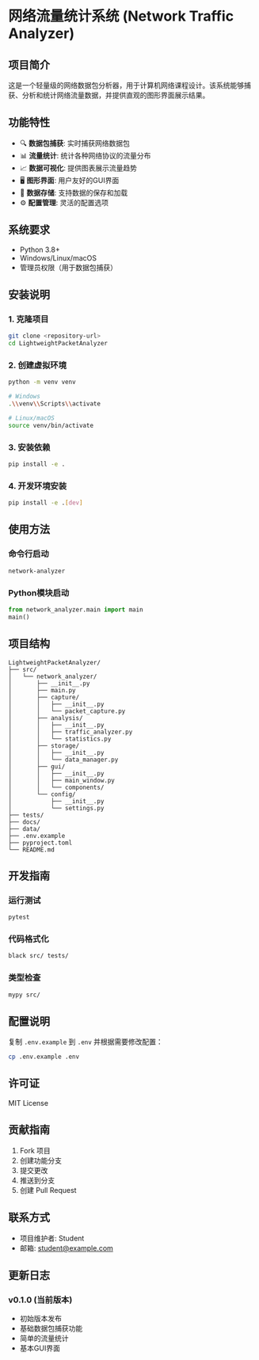 # 网络流量统计系统 (Network Traffic Analyzer)

## 项目简介

这是一个轻量级的网络数据包分析器，用于计算机网络课程设计。该系统能够捕获、分析和统计网络流量数据，并提供直观的图形界面展示结果。

## 功能特性

- 🔍 **数据包捕获**: 实时捕获网络数据包
- 📊 **流量统计**: 统计各种网络协议的流量分布
- 📈 **数据可视化**: 提供图表展示流量趋势
- 🖥️ **图形界面**: 用户友好的GUI界面
- 💾 **数据存储**: 支持数据的保存和加载
- ⚙️ **配置管理**: 灵活的配置选项

## 系统要求

- Python 3.8+
- Windows/Linux/macOS
- 管理员权限（用于数据包捕获）

## 安装说明

### 1. 克隆项目
```bash
git clone <repository-url>
cd LightweightPacketAnalyzer
```

### 2. 创建虚拟环境
```bash
python -m venv venv

# Windows
.\\venv\\Scripts\\activate

# Linux/macOS
source venv/bin/activate
```

### 3. 安装依赖
```bash
pip install -e .
```

### 4. 开发环境安装
```bash
pip install -e .[dev]
```

## 使用方法

### 命令行启动
```bash
network-analyzer
```

### Python模块启动
```python
from network_analyzer.main import main
main()
```

## 项目结构

```
LightweightPacketAnalyzer/
├── src/
│   └── network_analyzer/
│       ├── __init__.py
│       ├── main.py
│       ├── capture/
│       │   ├── __init__.py
│       │   └── packet_capture.py
│       ├── analysis/
│       │   ├── __init__.py
│       │   ├── traffic_analyzer.py
│       │   └── statistics.py
│       ├── storage/
│       │   ├── __init__.py
│       │   └── data_manager.py
│       ├── gui/
│       │   ├── __init__.py
│       │   ├── main_window.py
│       │   └── components/
│       └── config/
│           ├── __init__.py
│           └── settings.py
├── tests/
├── docs/
├── data/
├── .env.example
├── pyproject.toml
└── README.md
```

## 开发指南

### 运行测试
```bash
pytest
```

### 代码格式化
```bash
black src/ tests/
```

### 类型检查
```bash
mypy src/
```

## 配置说明

复制 `.env.example` 到 `.env` 并根据需要修改配置：

```bash
cp .env.example .env
```

## 许可证

MIT License

## 贡献指南

1. Fork 项目
2. 创建功能分支
3. 提交更改
4. 推送到分支
5. 创建 Pull Request

## 联系方式

- 项目维护者: Student
- 邮箱: student@example.com

## 更新日志

### v0.1.0 (当前版本)
- 初始版本发布
- 基础数据包捕获功能
- 简单的流量统计
- 基本GUI界面
